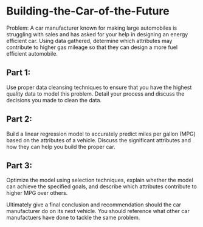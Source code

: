 # Building-the-Car-of-the-Future
Problem:
A car manufacturer known for making large automobiles is struggling with sales and has asked for your help in designing an energy efficient car. Using data gathered, determine which attributes may contribute to higher gas mileage so that they can design a more fuel efficient automobile.

## Part 1:
Use proper data cleansing techniques to ensure that you have the highest quality data to model this problem. Detail your process and discuss the decisions you made to clean the data.

## Part 2:
Build a linear regression model to accurately predict miles per gallon (MPG) based on the attributes of a vehicle. Discuss the significant attributes and how they can help you build the proper car.

## Part 3:
Optimize the model using selection techniques, explain whether the model can achieve the specified goals, and describe which attributes contribute to higher MPG over others.

Ultimately give a final conclusion and recommendation should the car manufacturer do on its next vehicle. You should reference what other car manufactuers have done to tackle the same problem.
